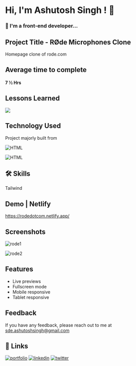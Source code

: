 # Hi, I'm Ashutosh Singh ! 👋

### 🚀 I'm a front-end developer...

## Project Title - RØde Microphones Clone

Homepage clone of rode.com

## Average time to complete

#### 7 ½ Hrs

## Lessons Learned

![](https://img.shields.io/badge/CSS-Tailwind-red)

## Technology Used

Project majorly built from

![HTML](https://img.shields.io/badge/FirstTech-HTML-orange)

![HTML](https://img.shields.io/badge/SecondTech-Tailwind-blue)

## 🛠 Skills

Tailwind

## Demo | Netlify

https://rodedotcom.netlify.app/

## Screenshots

![rode1](https://user-images.githubusercontent.com/92782806/185216573-647fd52a-8e45-4e56-b7dc-fa28d10835b4.png)

![rode2](https://user-images.githubusercontent.com/92782806/185216664-f6326d8b-2a22-4031-a0d8-f36be4ee715f.png)

## Features

- Live previews
- Fullscreen mode
- Mobile responsive
- Tablet responsive

## Feedback

If you have any feedback, please reach out to me at sde.ashutoshsingh@gmail.com

## 🔗 Links

[![portfolio](https://img.shields.io/badge/my_portfolio-000?style=for-the-badge&logo=ko-fi&logoColor=white)](https://www.findcoder.io/u/ashutosh01)
[![linkedin](https://img.shields.io/badge/linkedin-0A66C2?style=for-the-badge&logo=linkedin&logoColor=white)](https://www.linkedin.com/)
[![twitter](https://img.shields.io/badge/twitter-1DA1F2?style=for-the-badge&logo=twitter&logoColor=white)](https://twitter.com/)
